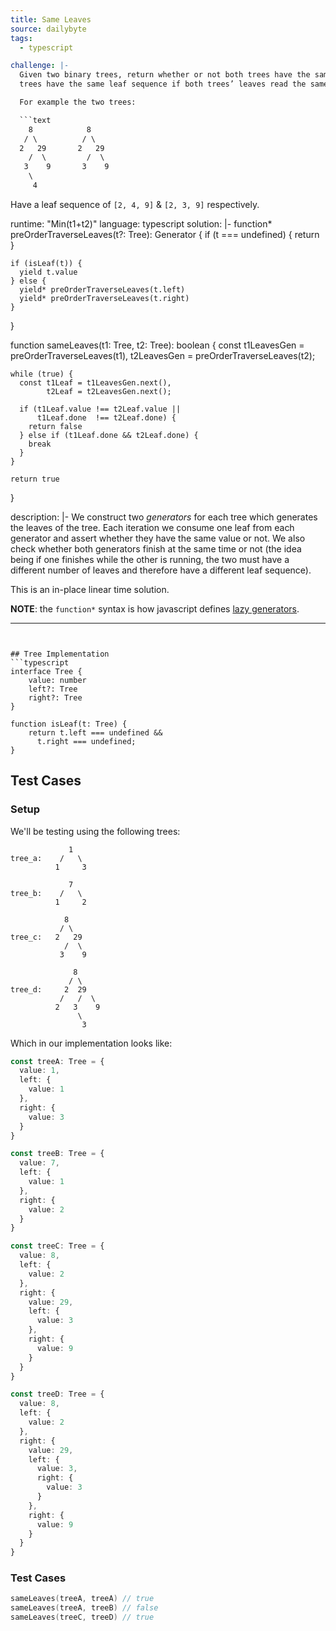 ```yaml
---
title: Same Leaves
source: dailybyte
tags:
  - typescript

challenge: |-
  Given two binary trees, return whether or not both trees have the same leaf sequence. Two
  trees have the same leaf sequence if both trees’ leaves read the same from left to right.

  For example the two trees:

  ```text
    8            8
   / \          / \
  2   29       2   29
    /  \         /  \
   3    9       3    9
    \
     4
  ```

  Have a leaf sequence of `[2, 4, 9]` & `[2, 3, 9]` respectively.

runtime: "Min(t1+t2)"
language: typescript
solution: |-
  function* preOrderTraverseLeaves(t?: Tree): Generator<number> {
    if (t === undefined) {
      return
    }

    if (isLeaf(t)) {
      yield t.value
    } else {
      yield* preOrderTraverseLeaves(t.left)
      yield* preOrderTraverseLeaves(t.right)
    }
  }

  function sameLeaves(t1: Tree, t2: Tree): boolean {
    const t1LeavesGen = preOrderTraverseLeaves(t1),
          t2LeavesGen = preOrderTraverseLeaves(t2);

    while (true) {
      const t1Leaf = t1LeavesGen.next(),
            t2Leaf = t2LeavesGen.next();

      if (t1Leaf.value !== t2Leaf.value ||
          t1Leaf.done  !== t2Leaf.done) {
        return false
      } else if (t1Leaf.done && t2Leaf.done) {
        break
      }
    }

    return true
  }

description: |-
  We construct two *generators* for each tree which generates the leaves of the tree.
  Each iteration we consume one leaf from each generator and assert whether they have
  the same value or not. We also check whether both generators finish at the same time
  or not (the idea being if one finishes while the other is running, the two must have
  a different number of leaves and therefore have a different leaf sequence).

  This is an in-place linear time solution.

  **NOTE**: the `function*` syntax is how javascript defines [lazy generators][generators].

  [generators]: https://developer.mozilla.org/en-US/docs/Web/JavaScript/Guide/Iterators_and_Generators
---
```


## Tree Implementation
```typescript
interface Tree {
    value: number
    left?: Tree
    right?: Tree
}

function isLeaf(t: Tree) {
    return t.left === undefined &&
      t.right === undefined;
}
```

## Test Cases
### Setup
We'll be testing using the following trees:

```text
             1
tree_a:    /   \
          1     3

             7
tree_b:    /   \
          1     2

            8
           / \
tree_c:   2   29
            /  \
           3    9

              8
             / \
tree_d:     2  29
           /   /  \
          2   3    9
               \
                3
```

Which in our implementation looks like:

```typescript
const treeA: Tree = {
  value: 1,
  left: {
    value: 1
  },
  right: {
    value: 3
  }
}

const treeB: Tree = {
  value: 7,
  left: {
    value: 1
  },
  right: {
    value: 2
  }
}

const treeC: Tree = {
  value: 8,
  left: {
    value: 2
  },
  right: {
    value: 29,
    left: {
      value: 3
    },
    right: {
      value: 9
    }
  }
}

const treeD: Tree = {
  value: 8,
  left: {
    value: 2
  },
  right: {
    value: 29,
    left: {
      value: 3,
      right: {
        value: 3
      }
    },
    right: {
      value: 9
    }
  }
}
```

### Test Cases

```kotlin
sameLeaves(treeA, treeA) // true
sameLeaves(treeA, treeB) // false
sameLeaves(treeC, treeD) // true
```
